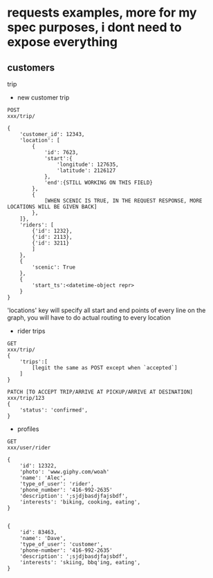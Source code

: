 # requests examples, more for my spec purposes, i dont need to expose everything


## customers
trip
* new customer trip

```
POST
xxx/trip/
```

```
{
	'customer_id': 12343,
	'location': [
		{
			'id': 7623,
			'start':{
				'longitude': 127635,
				'latitude': 2126127
			},
			'end':{STILL WORKING ON THIS FIELD}
		},
		{
			[WHEN SCENIC IS TRUE, IN THE REQUEST RESPONSE, MORE LOCATIONS WILL BE GIVEN BACK]
		},
	]},
	'riders': [
		{'id': 1232},
		{'id': 2113},
		{'id': 3211}
		]
	},
	{
		'scenic': True
	},
	{
		'start_ts':<datetime-object repr>
	}
}
```
'locations' key will specify all start and end points of every line on the graph, you will have to do actual routing to every location

* rider trips

```
GET
xxx/trip/
{
	'trips':[
		[legit the same as POST except when `accepted`]
	]
}
```

```
PATCH [TO ACCEPT TRIP/ARRIVE AT PICKUP/ARRIVE AT DESINATION]
xxx/trip/123
{
	'status': 'confirmed',
}
```

* profiles

```
GET
xxx/user/rider

{
	'id': 12322,
	'photo': 'www.giphy.com/woah'
	'name': 'Alec',
	'type_of_user': 'rider',
	'phone_number': '416-992-2635'
	'description': ';sjdjbasdjfajsbdf',
	'interests': 'biking, cooking, eating',
}


{
	'id': 83463,
	'name': 'Dave',
	'type_of_user': 'customer',
	'phone-number': '416-992-2635'
	'description': ';sjdjbasdjfajsbdf',
	'interests': 'skiing, bbq'ing, eating',
}
```

